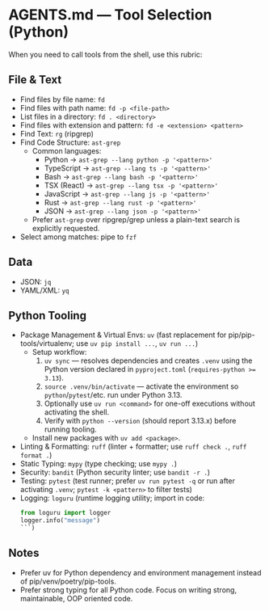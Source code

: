 # AGENTS.md — Tool Selection (Python)

When you need to call tools from the shell, use this rubric:

## File & Text
- Find files by file name: `fd`
- Find files with path name: `fd -p <file-path>`
- List files in a directory: `fd . <directory>`
- Find files with extension and pattern: `fd -e <extension> <pattern>`
- Find Text: `rg` (ripgrep)
- Find Code Structure: `ast-grep`
  - Common languages:
    - Python → `ast-grep --lang python -p '<pattern>'`
    - TypeScript → `ast-grep --lang ts -p '<pattern>'`
    - Bash → `ast-grep --lang bash -p '<pattern>'`
    - TSX (React) → `ast-grep --lang tsx -p '<pattern>'`
    - JavaScript → `ast-grep --lang js -p '<pattern>'`
    - Rust → `ast-grep --lang rust -p '<pattern>'`
    - JSON → `ast-grep --lang json -p '<pattern>'`
  - Prefer `ast-grep` over ripgrep/grep unless a plain-text search is explicitly requested.
- Select among matches: pipe to `fzf`

## Data
- JSON: `jq`
- YAML/XML: `yq`

## Python Tooling
- Package Management & Virtual Envs: `uv`
  (fast replacement for pip/pip-tools/virtualenv; use `uv pip install ...`, `uv run ...`)
  - Setup workflow:
    1. `uv sync` — resolves dependencies and creates `.venv` using the Python version declared in `pyproject.toml` (`requires-python >= 3.13`).
    2. `source .venv/bin/activate` — activate the environment so `python`/`pytest`/etc. run under Python 3.13.
    3. Optionally use `uv run <command>` for one-off executions without activating the shell.
    4. Verify with `python --version` (should report 3.13.x) before running tooling.
  - Install new packages with `uv add <package>`.
- Linting & Formatting: `ruff`
  (linter + formatter; use `ruff check .`, `ruff format .`)
- Static Typing: `mypy`
  (type checking; use `mypy .`)
- Security: `bandit`
  (Python security linter; use `bandit -r .`)
- Testing: `pytest`
  (test runner; prefer `uv run pytest -q` or run after activating `.venv`; `pytest -k <pattern>` to filter tests)
- Logging: `loguru`
  (runtime logging utility; import in code:
  ```python
  from loguru import logger
  logger.info("message")
  ```)

## Notes
- Prefer uv for Python dependency and environment management instead of pip/venv/poetry/pip-tools.
- Prefer strong typing for all Python code. Focus on writing strong, maintainable, OOP oriented code.
